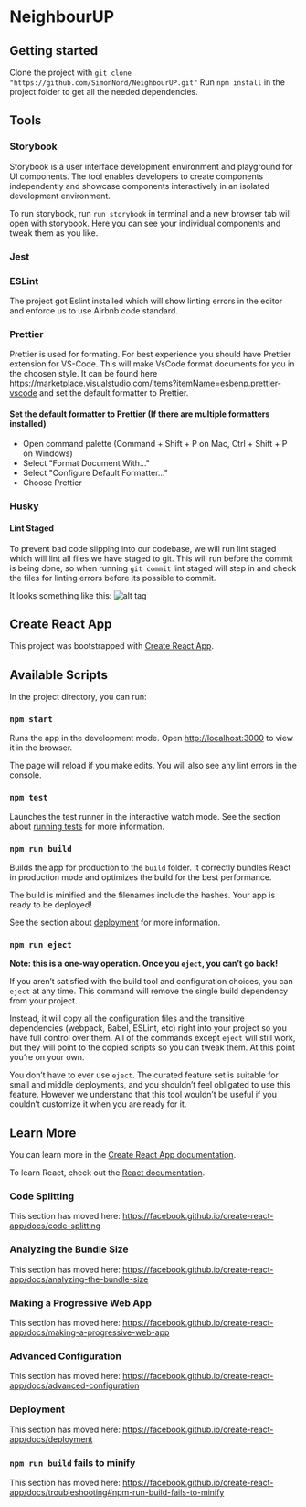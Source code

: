 # NeighbourUP

## Getting started

Clone the project with `git clone "https://github.com/SimonNord/NeighbourUP.git"`
Run `npm install` in the project folder to get all the needed dependencies.

## Tools

### Storybook

Storybook is a user interface development environment and playground for UI components.
The tool enables developers to create components independently and showcase components
interactively in an isolated development environment.

To run storybook, run `run storybook` in terminal and a new browser tab will open with storybook.
Here you can see your individual components and tweak them as you like.

### Jest

### ESLint

The project got Eslint installed which will show linting errors in the editor and
enforce us to use Airbnb code standard.

### Prettier

Prettier is used for formating. For best experience you should have Prettier extension for VS-Code.
This will make VsCode format documents for you in the choosen style.
It can be found here <https://marketplace.visualstudio.com/items?itemName=esbenp.prettier-vscode>
and set the default formatter to Prettier.

#### Set the default formatter to Prettier (If there are multiple formatters installed)

- Open command palette (Command + Shift + P on Mac, Ctrl + Shift + P on Windows)
- Select "Format Document With..."
- Select "Configure Default Formatter..."
- Choose Prettier

### Husky

#### Lint Staged

To prevent bad code slipping into our codebase, we will run lint staged which will lint all files we have staged to git.
This will run before the commit is being done, so when running `git commit` lint staged will step in and check the files for linting errors before its possible to commit.

It looks something like this:
![alt tag](https://user-images.githubusercontent.com/53083229/83394453-e5bff180-a3f8-11ea-8b46-bc2149f999d2.png)

## Create React App

This project was bootstrapped with [Create React App](https://github.com/facebook/create-react-app).

## Available Scripts

In the project directory, you can run:

### `npm start`

Runs the app in the development mode.
Open [http://localhost:3000](http://localhost:3000) to view it in the browser.

The page will reload if you make edits.
You will also see any lint errors in the console.

### `npm test`

Launches the test runner in the interactive watch mode.
See the section about [running tests](https://facebook.github.io/create-react-app/docs/running-tests) for more information.

### `npm run build`

Builds the app for production to the `build` folder.
It correctly bundles React in production mode and optimizes the build for the best performance.

The build is minified and the filenames include the hashes.
Your app is ready to be deployed!

See the section about [deployment](https://facebook.github.io/create-react-app/docs/deployment) for more information.

### `npm run eject`

**Note: this is a one-way operation. Once you `eject`, you can’t go back!**

If you aren’t satisfied with the build tool and configuration choices, you can `eject` at any time. This command will remove the single build dependency from your project.

Instead, it will copy all the configuration files and the transitive dependencies (webpack, Babel, ESLint, etc) right into your project so you have full control over them. All of the commands except `eject` will still work, but they will point to the copied scripts so you can tweak them. At this point you’re on your own.

You don’t have to ever use `eject`. The curated feature set is suitable for small and middle deployments, and you shouldn’t feel obligated to use this feature. However we understand that this tool wouldn’t be useful if you couldn’t customize it when you are ready for it.

## Learn More

You can learn more in the [Create React App documentation](https://facebook.github.io/create-react-app/docs/getting-started).

To learn React, check out the [React documentation](https://reactjs.org/).

### Code Splitting

This section has moved here: <https://facebook.github.io/create-react-app/docs/code-splitting>

### Analyzing the Bundle Size

This section has moved here: <https://facebook.github.io/create-react-app/docs/analyzing-the-bundle-size>

### Making a Progressive Web App

This section has moved here: <https://facebook.github.io/create-react-app/docs/making-a-progressive-web-app>

### Advanced Configuration

This section has moved here: <https://facebook.github.io/create-react-app/docs/advanced-configuration>

### Deployment

This section has moved here: <https://facebook.github.io/create-react-app/docs/deployment>

### `npm run build` fails to minify

This section has moved here: <https://facebook.github.io/create-react-app/docs/troubleshooting#npm-run-build-fails-to-minify>
